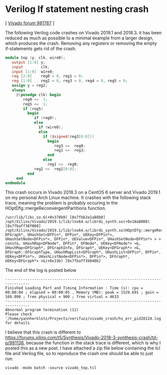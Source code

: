 # Verilog If statement nesting crash

[ [Vivado forum 981787](https://forums.xilinx.com/t5/Synthesis/Vivado-2019-1-Verilog-If-statement-nesting-crash/td-p/981787) ]

The following Verilog code crashes on Vivado 2019.1 and 2018.3. it has been reduced as much as possible to a minimal example from a larger design, which produces the crash. Removing any registers or removing the empty if-statements gets rid of the crash.

```verilog
module top (y, clk, wire0);
   output [1:0] y;
   input        clk;
   input [1:0]  wire0;
   reg [2:0]    reg0 = 0, reg1 = 0;
   reg [1:0]    reg2 = 0, reg3 = 0, reg4 = 0, reg5 = 0;
   assign y = reg2;
   always
     @(posedge clk) begin
        reg0 <=  1;
        reg5 <=  1;
        if (reg5)
          begin
             if (reg0);
             else
               if (wire0);
               else
                 if ($signed(reg3[0:0]))
                   begin
                      reg3 <=  reg0;
                      reg1 <=  reg3;
                   end
                 else
                   reg1 <=  reg0;
             reg2 <=  reg1[0:0];
          end
     end
endmodule
```

This crash occurs in Vivado 2018.3 on a CentOS 6 server and Vivado 2019.1 on my personal Arch Linux machine. It crashes with the following stack trace, meaning the problem is probably occuring in the HOptDfg::mergeReconvergentPartitions function.

```
/usr/lib/libc.so.6(+0x378b0) [0x7fbb3a1a88b0]
/opt/Xilinx/Vivado/2019.1/lib/lnx64.o/librdi_synth.so(+0x18a8008) [0x7fbaff38f008]
/opt/Xilinx/Vivado/2019.1/lib/lnx64.o/librdi_synth.so(HOptDfg::mergeReconvergentPartitions(DFPin*, DFGraph*, UHashSet<DFPin*, DFPin*, UEKey<DFPin*>, UHashSetNode<DFPin*>, DFPin*, UEValue<DFPin*, UHashSetNode<DFPin*> > > const&, UHashMap<DFNode*, DFPin*, DFNode*, UEKey<DFNode*> >&, UHashMap<DFGraph*, DFGraphInfo, DFGraph*, UEKey<DFGraph*> >&, DFGraph::DFGraphType, UHashMapList<DFGraph*, UHashList<DFPin*, DFPin*, UEKey<DFPin*>, UHashListNode<DFPin*>, DFPin*>, DFGraph*, UEKey<DFGraph*> >&)+0x33b) [0x7fbaff39848b]
```

The end of the log is posted below

```
---------------------------------------------------------------------------------
Finished Loading Part and Timing Information : Time (s): cpu = 00:00:04 ; elapsed = 00:00:05 . Memory (MB): peak = 1529.691 ; gain = 169.098 ; free physical = 900 ; free virtual = 4633
---------------------------------------------------------------------------------
Abnormal program termination (11)
Please check '/home/yannherklotz/Projects/verifuzz/vivado_crash/hs_err_pid28124.log' for details
```

I believe that this crash is different to https://forums.xilinx.com/t5/Synthesis/Vivado-2018-3-synthesis-crash/td-p/981136, because the function in the stack trace is different, which is why I posted this as a new post. I have attached a zip file below containing the tcl file and Verilog file, so to reproduce the crash one should be able to just run:

```
vivado -mode batch -source vivado_top.tcl
```
